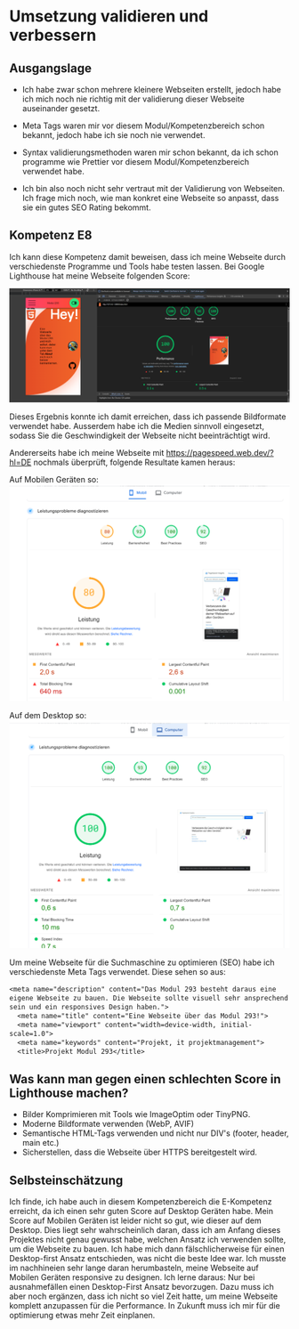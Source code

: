 # Umsetzung validieren und verbessern

## Ausgangslage

- Ich habe zwar schon mehrere kleinere Webseiten erstellt, jedoch habe ich mich noch nie richtig mit der validierung dieser Webseite auseinander gesetzt.

- Meta Tags waren mir vor diesem Modul/Kompetenzbereich schon bekannt, jedoch habe ich sie noch nie verwendet.

- Syntax validierungsmethoden waren mir schon bekannt, da ich schon programme wie Prettier vor diesem Modul/Kompetenzbereich verwendet habe.

- Ich bin also noch nicht sehr vertraut mit der Validierung von Webseiten. Ich frage mich noch, wie man konkret eine Webseite so anpasst, dass sie ein gutes SEO Rating bekommt. 

## Kompetenz E8

Ich kann diese Kompetenz damit beweisen, dass ich meine Webseite durch verschiedenste Programme und Tools habe testen lassen. Bei Google Lighthouse hat meine Webseite folgenden Score:

![Performance der Webseite](image-1.png)

Dieses Ergebnis konnte ich damit erreichen, dass ich passende Bildformate verwendet habe. Ausserdem habe ich die Medien sinnvoll eingesetzt, sodass Sie die Geschwindigkeit der Webseite nicht beeinträchtigt wird.

Andererseits habe ich meine Webseite mit https://pagespeed.web.dev/?hl=DE nochmals überprüft, folgende Resultate kamen heraus:

Auf Mobilen Geräten so:
![mobile-analyse](image-2.png)

Auf dem Desktop so:
![desktop-analyse](image-3.png)


Um meine Webseite für die Suchmaschine zu optimieren (SEO) habe ich verschiedenste Meta Tags verwendet. Diese sehen so aus:
```
<meta name="description" content="Das Modul 293 besteht daraus eine eigene Webseite zu bauen. Die Webseite sollte visuell sehr ansprechend sein und ein responsives Design haben.">
  <meta name="title" content="Eine Webseite über das Modul 293!">
  <meta name="viewport" content="width=device-width, initial-scale=1.0">
  <meta name="keywords" content="Projekt, it projektmanagement">
  <title>Projekt Modul 293</title>
```

## Was kann man gegen einen schlechten Score in Lighthouse machen?

- Bilder Komprimieren mit Tools wie ImageOptim oder TinyPNG.
- Moderne Bildformate verwenden (WebP, AVIF)
- Semantische HTML-Tags verwenden und nicht nur DIV's (footer, header, main etc.)
- Sicherstellen, dass die Webseite über HTTPS bereitgestelt wird.

## Selbsteinschätzung

Ich finde, ich habe auch in diesem Kompetenzbereich die E-Kompetenz erreicht, da ich einen sehr guten Score auf Desktop Geräten habe. Mein Score auf Mobilen Geräten ist leider nicht so gut, wie dieser auf dem Desktop. Dies liegt sehr wahrscheinlich daran, dass ich am Anfang dieses Projektes nicht genau gewusst habe, welchen Ansatz ich verwenden sollte, um die Webseite zu bauen. Ich habe mich dann fälschlicherweise für einen Desktop-first Ansatz entschieden, was nicht die beste Idee war. Ich musste im nachhineien sehr lange daran herumbasteln, meine Webseite auf Mobilen Geräten responsive zu designen. Ich lerne daraus: Nur bei ausnahmefällen einen Desktop-First Ansatz bevorzugen. Dazu muss ich aber noch ergänzen, dass ich nicht so viel Zeit hatte, um meine Webseite komplett anzupassen für die Performance. In Zukunft muss ich mir für die optimierung etwas mehr Zeit einplanen. 
